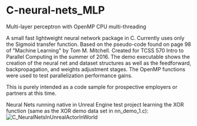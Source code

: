 # C-neural-nets_MLP
Multi-layer perceptron with OpenMP CPU multi-threading

A small fast lightweight neural network package in C. Currently uses only the Sigmoid transfer function. Based on the pseudo-code found on page 98 of "Machine Learning" by Tom M. Mitchell. Created for TCSS 570 Intro to Parallel Computing in the summer of 2016.
The demo executable shows the creation of the neural net and dataset structures as well as the feedforward, backpropagation, and weights adjustment stages.
The OpenMP functions were used to test parallelization performance gains.

This is purely intended as a code sample for prospective employers or partners at this time.

Neural Nets running native in Unreal Engine test project learning the XOR function (same as the XOR demo data set in nn_demo_1.c):
![C_NeuralNetsInUnrealActorInWorld](https://user-images.githubusercontent.com/16049374/115104011-b62fb000-9f0a-11eb-9d9d-dd60fb3bb850.png)
